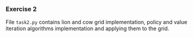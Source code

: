 ### Exercise 2

File `task2.py` contains lion and cow grid implementation, policy and value iteration algorithms implementation and applying them to the grid.
